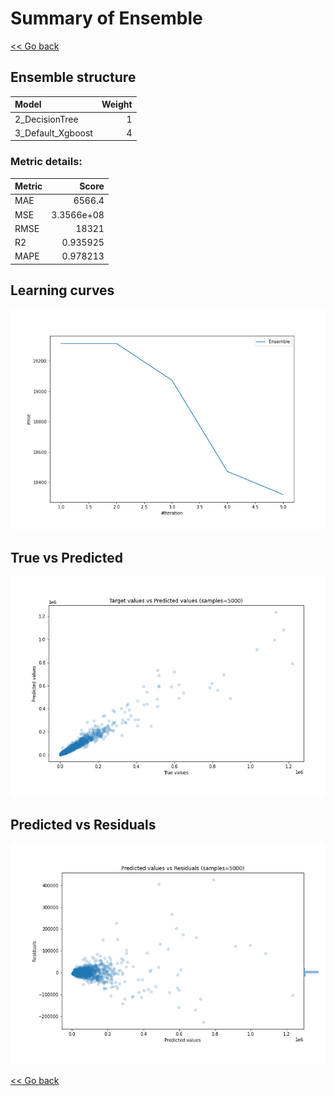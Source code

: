 # Summary of Ensemble

[<< Go back](../README.md)


## Ensemble structure
| Model             |   Weight |
|:------------------|---------:|
| 2_DecisionTree    |        1 |
| 3_Default_Xgboost |        4 |

### Metric details:
| Metric   |          Score |
|:---------|---------------:|
| MAE      |  6566.4        |
| MSE      |     3.3566e+08 |
| RMSE     | 18321          |
| R2       |     0.935925   |
| MAPE     |     0.978213   |



## Learning curves
![Learning curves](learning_curves.png)
## True vs Predicted

![True vs Predicted](true_vs_predicted.png)


## Predicted vs Residuals

![Predicted vs Residuals](predicted_vs_residuals.png)



[<< Go back](../README.md)
